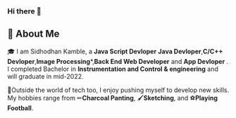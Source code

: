 ### Hi there 👋


## 🚀 About Me

🎓 I am Sidhodhan Kamble, a **Java Script Devloper** **Java Devloper**,**C/C++ Devloper**,**Image Processing***,**Back End Web Developer**  and  **App Devloper** . I completed Bachelor in **Instrumentation and Control & engineering** and will graduate in mid-2022.

🎨Outside the world of tech too, I enjoy pushing myself to develop new skills. My hobbies range from ✏**Charcoal Panting**, 🖌️**Sketching**, and ⚽**Playing Football**.




